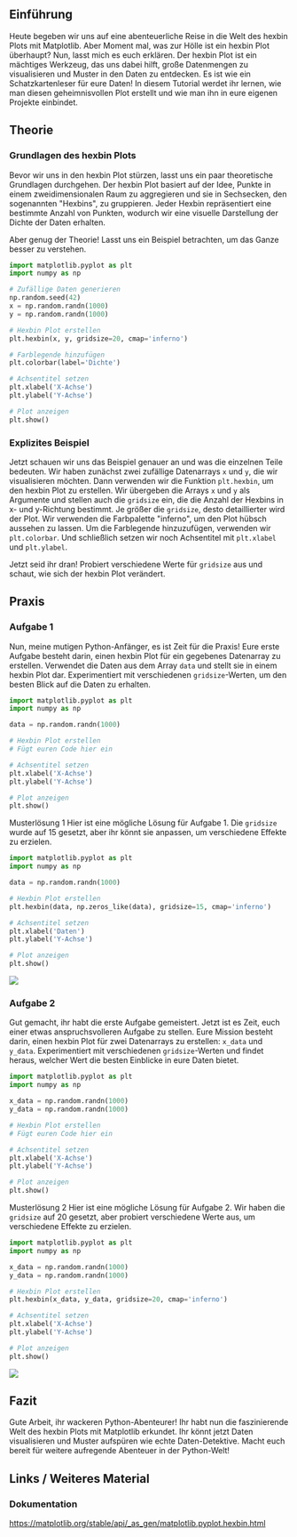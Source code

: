 ## Einführung
Heute begeben wir uns auf eine abenteuerliche Reise in die Welt des hexbin Plots mit Matplotlib. Aber Moment mal, was zur Hölle ist ein hexbin Plot überhaupt? Nun, lasst mich es euch erklären. Der hexbin Plot ist ein mächtiges Werkzeug, das uns dabei hilft, große Datenmengen zu visualisieren und Muster in den Daten zu entdecken. Es ist wie ein Schatzkartenleser für eure Daten! In diesem Tutorial werdet ihr lernen, wie man diesen geheimnisvollen Plot erstellt und wie man ihn in eure eigenen Projekte einbindet.

## Theorie
### Grundlagen des hexbin Plots
Bevor wir uns in den hexbin Plot stürzen, lasst uns ein paar theoretische Grundlagen durchgehen. Der hexbin Plot basiert auf der Idee, Punkte in einem zweidimensionalen Raum zu aggregieren und sie in Sechsecken, den sogenannten "Hexbins", zu gruppieren. Jeder Hexbin repräsentiert eine bestimmte Anzahl von Punkten, wodurch wir eine visuelle Darstellung der Dichte der Daten erhalten.

Aber genug der Theorie! Lasst uns ein Beispiel betrachten, um das Ganze besser zu verstehen.

```python
import matplotlib.pyplot as plt
import numpy as np

# Zufällige Daten generieren
np.random.seed(42)
x = np.random.randn(1000)
y = np.random.randn(1000)

# Hexbin Plot erstellen
plt.hexbin(x, y, gridsize=20, cmap='inferno')

# Farblegende hinzufügen
plt.colorbar(label='Dichte')

# Achsentitel setzen
plt.xlabel('X-Achse')
plt.ylabel('Y-Achse')

# Plot anzeigen
plt.show()
```

### Explizites Beispiel
Jetzt schauen wir uns das Beispiel genauer an und was die einzelnen Teile bedeuten. Wir haben zunächst zwei zufällige Datenarrays `x` und `y`, die wir visualisieren möchten. Dann verwenden wir die Funktion `plt.hexbin`, um den hexbin Plot zu erstellen. Wir übergeben die Arrays `x` und `y` als Argumente und stellen auch die `gridsize` ein, die die Anzahl der Hexbins in x- und y-Richtung bestimmt. Je größer die `gridsize`, desto detaillierter wird der Plot. Wir verwenden die Farbpalette "inferno", um den Plot hübsch aussehen zu lassen. Um die Farblegende hinzuzufügen, verwenden wir `plt.colorbar`. Und schließlich setzen wir noch Achsentitel mit `plt.xlabel` und `plt.ylabel`.

Jetzt seid ihr dran! Probiert verschiedene Werte für `gridsize` aus und schaut, wie sich der hexbin Plot verändert.

## Praxis
### Aufgabe 1
Nun, meine mutigen Python-Anfänger, es ist Zeit für die Praxis! Eure erste Aufgabe besteht darin, einen hexbin Plot für ein gegebenes Datenarray zu erstellen. Verwendet die Daten aus dem Array `data` und stellt sie in einem hexbin Plot dar. Experimentiert mit verschiedenen `gridsize`-Werten, um den besten Blick auf die Daten zu erhalten.

```python
import matplotlib.pyplot as plt
import numpy as np

data = np.random.randn(1000)

# Hexbin Plot erstellen
# Fügt euren Code hier ein

# Achsentitel setzen
plt.xlabel('X-Achse')
plt.ylabel('Y-Achse')

# Plot anzeigen
plt.show()
```

Musterlösung 1
Hier ist eine mögliche Lösung für Aufgabe 1. Die `gridsize` wurde auf 15 gesetzt, aber ihr könnt sie anpassen, um verschiedene Effekte zu erzielen.

```python
import matplotlib.pyplot as plt
import numpy as np

data = np.random.randn(1000)

# Hexbin Plot erstellen
plt.hexbin(data, np.zeros_like(data), gridsize=15, cmap='inferno')

# Achsentitel setzen
plt.xlabel('Daten')
plt.ylabel('Y-Achse')

# Plot anzeigen
plt.show()
```
![](https://github.com/janehlenb/Projektarbeit-ChatGPT-Python/blob/main/Images/Darstellung/Plottypen/Array_Fields/hexbin/ms_aufgabe1.png)

### Aufgabe 2
Gut gemacht, ihr habt die erste Aufgabe gemeistert. Jetzt ist es Zeit, euch einer etwas anspruchsvolleren Aufgabe zu stellen. Eure Mission besteht darin, einen hexbin Plot für zwei Datenarrays zu erstellen: `x_data` und `y_data`. Experimentiert mit verschiedenen `gridsize`-Werten und findet heraus, welcher Wert die besten Einblicke in eure Daten bietet.

```python
import matplotlib.pyplot as plt
import numpy as np

x_data = np.random.randn(1000)
y_data = np.random.randn(1000)

# Hexbin Plot erstellen
# Fügt euren Code hier ein

# Achsentitel setzen
plt.xlabel('X-Achse')
plt.ylabel('Y-Achse')

# Plot anzeigen
plt.show()
```

Musterlösung 2
Hier ist eine mögliche Lösung für Aufgabe 2. Wir haben die `gridsize` auf 20 gesetzt, aber probiert verschiedene Werte aus, um verschiedene Effekte zu erzielen.

```python
import matplotlib.pyplot as plt
import numpy as np

x_data = np.random.randn(1000)
y_data = np.random.randn(1000)

# Hexbin Plot erstellen
plt.hexbin(x_data, y_data, gridsize=20, cmap='inferno')

# Achsentitel setzen
plt.xlabel('X-Achse')
plt.ylabel('Y-Achse')

# Plot anzeigen
plt.show()
```
![](https://github.com/janehlenb/Projektarbeit-ChatGPT-Python/blob/main/Images/Darstellung/Plottypen/Array_Fields/hexbin/ms_aufgabe2.png)

## Fazit
Gute Arbeit, ihr wackeren Python-Abenteurer! Ihr habt nun die faszinierende Welt des hexbin Plots mit Matplotlib erkundet. Ihr könnt jetzt Daten visualisieren und Muster aufspüren wie echte Daten-Detektive. Macht euch bereit für weitere aufregende Abenteuer in der Python-Welt!

## Links / Weiteres Material
### Dokumentation
https://matplotlib.org/stable/api/_as_gen/matplotlib.pyplot.hexbin.html